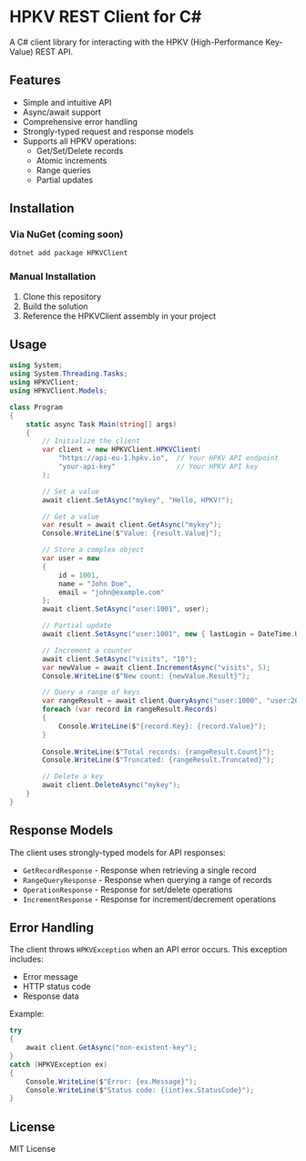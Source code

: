 # HPKV REST Client for C#

A C# client library for interacting with the HPKV (High-Performance Key-Value) REST API.

## Features

- Simple and intuitive API
- Async/await support
- Comprehensive error handling
- Strongly-typed request and response models
- Supports all HPKV operations:
  - Get/Set/Delete records
  - Atomic increments
  - Range queries
  - Partial updates

## Installation

### Via NuGet (coming soon)

```bash
dotnet add package HPKVClient
```

### Manual Installation

1. Clone this repository
2. Build the solution
3. Reference the HPKVClient assembly in your project

## Usage

```csharp
using System;
using System.Threading.Tasks;
using HPKVClient;
using HPKVClient.Models;

class Program
{
    static async Task Main(string[] args)
    {
        // Initialize the client
        var client = new HPKVClient.HPKVClient(
            "https://api-eu-1.hpkv.io",  // Your HPKV API endpoint
            "your-api-key"               // Your HPKV API key
        );

        // Set a value
        await client.SetAsync("mykey", "Hello, HPKV!");

        // Get a value
        var result = await client.GetAsync("mykey");
        Console.WriteLine($"Value: {result.Value}");

        // Store a complex object
        var user = new
        {
            id = 1001,
            name = "John Doe",
            email = "john@example.com"
        };
        await client.SetAsync("user:1001", user);

        // Partial update
        await client.SetAsync("user:1001", new { lastLogin = DateTime.UtcNow }, partialUpdate: true);

        // Increment a counter
        await client.SetAsync("visits", "10");
        var newValue = await client.IncrementAsync("visits", 5);
        Console.WriteLine($"New count: {newValue.Result}");

        // Query a range of keys
        var rangeResult = await client.QueryAsync("user:1000", "user:2000", 100);
        foreach (var record in rangeResult.Records)
        {
            Console.WriteLine($"{record.Key}: {record.Value}");
        }
        
        Console.WriteLine($"Total records: {rangeResult.Count}");
        Console.WriteLine($"Truncated: {rangeResult.Truncated}");

        // Delete a key
        await client.DeleteAsync("mykey");
    }
}
```

## Response Models

The client uses strongly-typed models for API responses:

- `GetRecordResponse` - Response when retrieving a single record
- `RangeQueryResponse` - Response when querying a range of records
- `OperationResponse` - Response for set/delete operations
- `IncrementResponse` - Response for increment/decrement operations

## Error Handling

The client throws `HPKVException` when an API error occurs. This exception includes:

- Error message
- HTTP status code
- Response data

Example:

```csharp
try
{
    await client.GetAsync("non-existent-key");
}
catch (HPKVException ex)
{
    Console.WriteLine($"Error: {ex.Message}");
    Console.WriteLine($"Status code: {(int)ex.StatusCode}");
}
```

## License

MIT License 